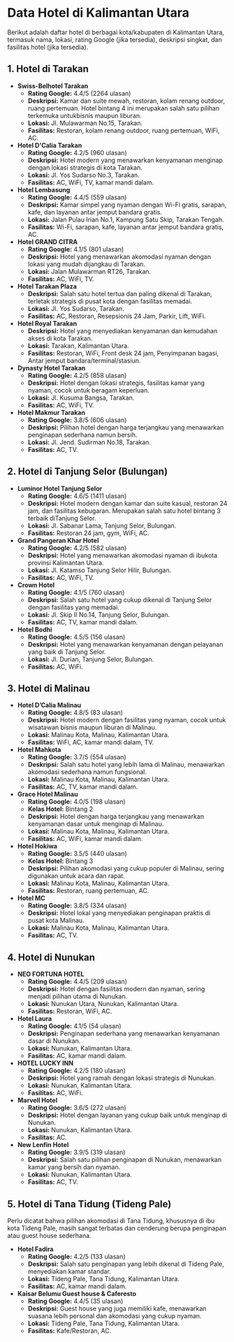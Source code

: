 # Data Hotel di Kalimantan Utara

Berikut adalah daftar hotel di berbagai kota/kabupaten di Kalimantan Utara, termasuk nama, lokasi, rating Google (jika tersedia), deskripsi singkat, dan fasilitas hotel (jika tersedia).
## 1. Hotel di Tarakan

* **Swiss-Belhotel Tarakan**
    * **Rating Google:** 4.4/5 (2264 ulasan)
    * **Deskripsi:** Kamar dan suite mewah, restoran, kolam renang outdoor, ruang pertemuan. Hotel bintang 4 ini merupakan salah satu pilihan terkemuka untukbisnis maupun liburan.
    * **Lokasi:** Jl. Mulawarman No.15, Tarakan.
    * **Fasilitas:** Restoran, kolam renang outdoor, ruang pertemuan, WiFi, AC.
* **Hotel D'Calia Tarakan**
    * **Rating Google:** 4.2/5 (960 ulasan)
    * **Deskripsi:** Hotel modern yang menawarkan kenyamanan menginap dengan lokasi strategis di kota Tarakan.
    * **Lokasi:** Jl. Yos Sudarso No.3, Tarakan.
    * **Fasilitas:** AC, WiFi, TV, kamar mandi dalam.
* **Hotel Lembasung**
    * **Rating Google:** 4.4/5 (559 ulasan)
    * **Deskripsi:** Kamar simpel yang nyaman dengan Wi-Fi gratis, sarapan, kafe, dan layanan antar jemput bandara gratis.
    * **Lokasi:** Jalan Pulau Irian No.1, Kampung Satu Skip, Tarakan Tengah.
    * **Fasilitas:** Wi-Fi, sarapan, kafe, layanan antar jemput bandara gratis, AC.
* **Hotel GRAND CITRA**
    * **Rating Google:** 4.1/5 (801 ulasan)
    * **Deskripsi:** Hotel yang menawarkan akomodasi nyaman dengan lokasi yang mudah dijangkau di Tarakan.
    * **Lokasi:** Jalan Mulawarman RT26, Tarakan.
    * **Fasilitas:** AC, WiFi, TV.
* **Hotel Tarakan Plaza**
    * **Deskripsi:** Salah satu hotel tertua dan paling dikenal di Tarakan, terletak strategis di pusat kota dengan fasilitas memadai.
    * **Lokasi:** Jl. Yos Sudarso, Tarakan.
    * **Fasilitas:** AC, Restoran, Resepsionis 24 Jam, Parkir, Lift, WiFi.
* **Hotel Royal Tarakan**
    * **Deskripsi:** Hotel yang menyediakan kenyamanan dan kemudahan akses di kota Tarakan.
    * **Lokasi:** Tarakan, Kalimantan Utara.
    * **Fasilitas:** Restoran, WiFi, Front desk 24 jam, Penyimpanan bagasi, Antar jemput bandara/terminal/stasiun.
* **Dynasty Hotel Tarakan**
    * **Rating Google:** 4.2/5 (858 ulasan)
    * **Deskripsi:** Hotel dengan lokasi strategis, fasilitas kamar yang nyaman, cocok untuk beragam keperluan.
    * **Lokasi:** Jl. Kusuma Bangsa, Tarakan.
    * **Fasilitas:** AC, WiFi, TV.
* **Hotel Makmur Tarakan**
    * **Rating Google:** 3.8/5 (606 ulasan)
    * **Deskripsi:** Pilihan hotel dengan harga terjangkau yang menawarkan penginapan sederhana namun bersih.
    * **Lokasi:** Jl. Jend. Sudirman No.18, Tarakan.
    * **Fasilitas:** AC, TV.

## 2. Hotel di Tanjung Selor (Bulungan)

* **Luminor Hotel Tanjung Selor**
    * **Rating Google:** 4.6/5 (1411 ulasan)
    * **Deskripsi:** Hotel modern dengan kamar dan suite kasual, restoran 24 jam, dan fasilitas kebugaran. Merupakan salah satu hotel bintang 3 terbaik diTanjung Selor.
    * **Lokasi:** Jl. Sabanar Lama, Tanjung Selor, Bulungan.
    * **Fasilitas:** Restoran 24 jam, gym, WiFi, AC.
* **Grand Pangeran Khar Hotel**
    * **Rating Google:** 4.2/5 (582 ulasan)
    * **Deskripsi:** Hotel yang menawarkan akomodasi nyaman di ibukota provinsi Kalimantan Utara.
    * **Lokasi:** Jl. Katamso Tanjung Selor Hilir, Bulungan.
    * **Fasilitas:** AC, WiFi, TV.
* **Crown Hotel**
    * **Rating Google:** 4.1/5 (760 ulasan)
    * **Deskripsi:** Salah satu hotel yang cukup dikenal di Tanjung Selor dengan fasilitas yang memadai.
    * **Lokasi:** Jl. Skip II No.14, Tanjung Selor, Bulungan.
    * **Fasilitas:** AC, TV, kamar mandi dalam.
* **Hotel Bodhi**
    * **Rating Google:** 4.5/5 (156 ulasan)
    * **Deskripsi:** Hotel yang menawarkan kenyamanan dengan pelayanan yang baik di Tanjung Selor.
    * **Lokasi:** Jl. Durian, Tanjung Selor, Bulungan.
    * **Fasilitas:** AC, WiFi.

## 3. Hotel di Malinau

* **Hotel D’Calia Malinau**
    * **Rating Google:** 4.8/5 (83 ulasan)
    * **Deskripsi:** Hotel modern dengan fasilitas yang nyaman, cocok untuk wisatawan bisnis maupun liburan di Malinau.
    * **Lokasi:** Malinau Kota, Malinau, Kalimantan Utara.
    * **Fasilitas:** WiFi, AC, kamar mandi dalam, TV.
* **Hotel Mahkota**
    * **Rating Google:** 3.7/5 (554 ulasan)
    * **Deskripsi:** Salah satu hotel yang lebih lama di Malinau, menawarkan akomodasi sederhana namun fungsional.
    * **Lokasi:** Malinau Kota, Malinau, Kalimantan Utara.
    * **Fasilitas:** AC, TV, kamar mandi dalam.
* **Grace Hotel Malinau**
    * **Rating Google:** 4.0/5 (198 ulasan)
    * **Kelas Hotel:** Bintang 2
    * **Deskripsi:** Hotel dengan harga terjangkau yang menawarkan kenyamanan dasar untuk menginap di Malinau.
    * **Lokasi:** Malinau Kota, Malinau, Kalimantan Utara.
    * **Fasilitas:** AC, WiFi, kamar mandi dalam.
* **Hotel Hokiwa**
    * **Rating Google:** 3.5/5 (440 ulasan)
    * **Kelas Hotel:** Bintang 3
    * **Deskripsi:** Pilihan akomodasi yang cukup populer di Malinau, sering digunakan untuk acara dan rapat.
    * **Lokasi:** Malinau Kota, Malinau, Kalimantan Utara.
    * **Fasilitas:** Restoran, ruang pertemuan, AC.
* **Hotel MC**
    * **Rating Google:** 3.8/5 (334 ulasan)
    * **Deskripsi:** Hotel lokal yang menyediakan penginapan praktis di pusat kota Malinau.
    * **Lokasi:** Malinau Kota, Malinau, Kalimantan Utara.
    * **Fasilitas:** AC, TV.

## 4. Hotel di Nunukan

* **NEO FORTUNA HOTEL**
    * **Rating Google:** 4.4/5 (209 ulasan)
    * **Deskripsi:** Hotel dengan fasilitas modern dan nyaman, sering menjadi pilihan utama di Nunukan.
    * **Lokasi:** Nunukan Utara, Nunukan, Kalimantan Utara.
    * **Fasilitas:** Restoran, WiFi, AC.
* **Hotel Laura**
    * **Rating Google:** 4.1/5 (54 ulasan)
    * **Deskripsi:** Penginapan sederhana yang menawarkan kenyamanan dasar di Nunukan.
    * **Lokasi:** Nunukan, Kalimantan Utara.
    * **Fasilitas:** AC, kamar mandi dalam.
* **HOTEL LUCKY INN**
    * **Rating Google:** 4.2/5 (180 ulasan)
    * **Deskripsi:** Hotel yang ramah dengan lokasi strategis di Nunukan.
    * **Lokasi:** Nunukan, Kalimantan Utara.
    * **Fasilitas:** AC, WiFi.
* **Marvell Hotel**
    * **Rating Google:** 3.6/5 (272 ulasan)
    * **Deskripsi:** Hotel dengan layanan yang cukup baik untuk menginap di Nunukan.
    * **Lokasi:** Nunukan, Kalimantan Utara.
    * **Fasilitas:** AC.
* **New Lenfin Hotel**
    * **Rating Google:** 3.9/5 (319 ulasan)
    * **Deskripsi:** Salah satu pilihan penginapan di Nunukan, menawarkan kamar yang bersih dan nyaman.
    * **Lokasi:** Nunukan, Kalimantan Utara.
    * **Fasilitas:** AC, TV.

## 5. Hotel di Tana Tidung (Tideng Pale)

Perlu dicatat bahwa pilihan akomodasi di Tana Tidung, khususnya di ibu kota Tideng Pale, masih sangat terbatas dan cenderung berupa penginapan atau guest house sederhana.

* **Hotel Fadira**
    * **Rating Google:** 4.2/5 (133 ulasan)
    * **Deskripsi:** Salah satu penginapan yang lebih dikenal di Tideng Pale, menyediakan kamar standar.
    * **Lokasi:** Tideng Pale, Tana Tidung, Kalimantan Utara.
    * **Fasilitas:** AC, kamar mandi dalam.
* **Kaisar Belumu Guest house & Caferesto**
    * **Rating Google:** 4.4/5 (35 ulasan)
    * **Deskripsi:** Guest house yang juga memiliki kafe, menawarkan suasana lebih personal dan akomodasi yang cukup nyaman.
    * **Lokasi:** Tideng Pale, Tana Tidung, Kalimantan Utara.
    * **Fasilitas:** Kafe/Restoran, AC.